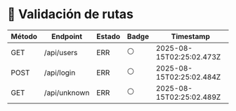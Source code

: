 # 🧪 Validación de rutas

| Método | Endpoint | Estado | Badge | Timestamp |
|--------|----------|--------|--------|-----------|
| GET | /api/users | ERR | ⚪ | 2025-08-15T02:25:02.473Z |
| POST | /api/login | ERR | ⚪ | 2025-08-15T02:25:02.484Z |
| GET | /api/unknown | ERR | ⚪ | 2025-08-15T02:25:02.489Z |

